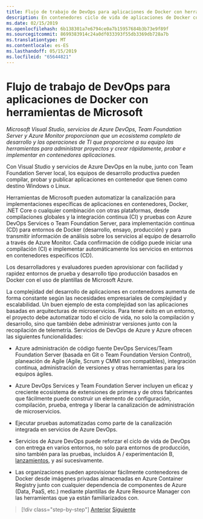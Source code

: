 ```yaml
---
title: Flujo de trabajo de DevOps para aplicaciones de Docker con herramientas de Microsoft
description: En contenedores ciclo de vida de aplicaciones de Docker con el flujo de trabajo de Microsoft Platform y herramientas de DevOps con herramientas de Microsoft
ms.date: 02/15/2019
ms.openlocfilehash: 6b138301a7e6794ce0a7b15957684b3b73e9f89f
ms.sourcegitcommit: 8699383914c24a0df033393f55db3369db728a7b
ms.translationtype: MT
ms.contentlocale: es-ES
ms.lasthandoff: 05/15/2019
ms.locfileid: "65644821"
---
```

# <a name="docker-application-devops-workflow-with-microsoft-tools"></a>Flujo de trabajo de DevOps para aplicaciones de Docker con herramientas de Microsoft

*Microsoft Visual Studio, servicios de Azure DevOps, Team Foundation Server y Azure Monitor proporcionan que un ecosistema completo de desarrollo y las operaciones de TI que proporcione a su equipo las herramientas para administrar proyectos y crear rápidamente, probar e implementar en contenedores aplicaciones.*

Con Visual Studio y servicios de Azure DevOps en la nube, junto con Team Foundation Server local, los equipos de desarrollo productiva pueden compilar, probar y publicar aplicaciones en contenedor que tienen como destino Windows o Linux.

Herramientas de Microsoft pueden automatizar la canalización para implementaciones específicas de aplicaciones en contenedores, Docker, .NET Core o cualquier combinación con otras plataformas, desde compilaciones globales y la integración continua (CI) y pruebas con Azure DevOps Services o Team Foundation Server, para implementación continua (CD) para entornos de Docker (desarrollo, ensayo, producción) y para transmitir información de análisis sobre los servicios al equipo de desarrollo a través de Azure Monitor. Cada confirmación de código puede iniciar una compilación (CI) e implementar automáticamente los servicios en entornos en contenedores específicos (CD).

Los desarrolladores y evaluadores pueden aprovisionar con facilidad y rapidez entornos de prueba y desarrollo tipo producción basados en Docker con el uso de plantillas de Microsoft Azure.

La complejidad del desarrollo de aplicaciones en contenedores aumenta de forma constante según las necesidades empresariales de complejidad y escalabilidad. Un buen ejemplo de esta complejidad son las aplicaciones basadas en arquitecturas de microservicios. Para tener éxito en un entorno, el proyecto debe automatizar todo el ciclo de vida, no solo la compilación y desarrollo, sino que también debe administrar versiones junto con la recopilación de telemetría. Servicios de DevOps de Azure y Azure ofrecen las siguientes funcionalidades:

- Azure administración de código fuente DevOps Services/Team Foundation Server (basada en Git o Team Foundation Version Control), planeación de Agile (Agile, Scrum y CMMI son compatibles), integración continua, administración de versiones y otras herramientas para los equipos ágiles.

- Azure DevOps Services y Team Foundation Server incluyen un eficaz y creciente ecosistema de extensiones de primera y de otros fabricantes que fácilmente puede construir un elemento de configuración, compilación, prueba, entrega y liberar la canalización de administración de microservicios.

- Ejecutar pruebas automatizadas como parte de la canalización integrada en servicios de Azure DevOps.

- Servicios de Azure DevOps puede reforzar el ciclo de vida de DevOps con entrega en varios entornos, no solo para entornos de producción, sino también para las pruebas, incluidos A / experimentación B, [lanzamientos](https://martinfowler.com/bliki/CanaryRelease.html), y así sucesivamente.

- Las organizaciones pueden aprovisionar fácilmente contenedores de Docker desde imágenes privadas almacenadas en Azure Container Registry junto con cualquier dependencia de componentes de Azure (Data, PaaS, etc.) mediante plantillas de Azure Resource Manager con las herramientas que ya están familiarizados con.

>[!div class="step-by-step"]
>[Anterior](../design-develop-containerized-apps/build-aspnet-core-applications-linux-containers-aks-kubernetes.md)
>[Siguiente](docker-application-outer-loop-devops-workflow.md)
